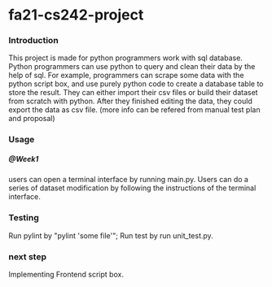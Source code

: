 # fa21-cs242-project

### Introduction
This project is made for python programmers work with sql database.
Python programmers can use python to query and clean their data by the help of sql.
For example, programmers can scrape some data with the python script box, 
and use purely python code to create a database table to store the result. They can either import their csv files or build their dataset from scratch with python. After they finished editing the data, they could export the data as csv file. (more info can be refered from manual test plan and proposal)
### Usage
##### @Week1
users can open a terminal interface by running main.py. Users can do a series of dataset modification by following the instructions of the terminal interface.

### Testing
Run pylint by "pylint 'some file'";
Run test by run unit_test.py.

### next step
Implementing Frontend script box.